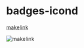 # badges-icond

[makelink](https://img.shields.io/badge/any_text-you_like-blue)

![makelink](https://img.shields.io/badge/any_text-you_like-blue)

